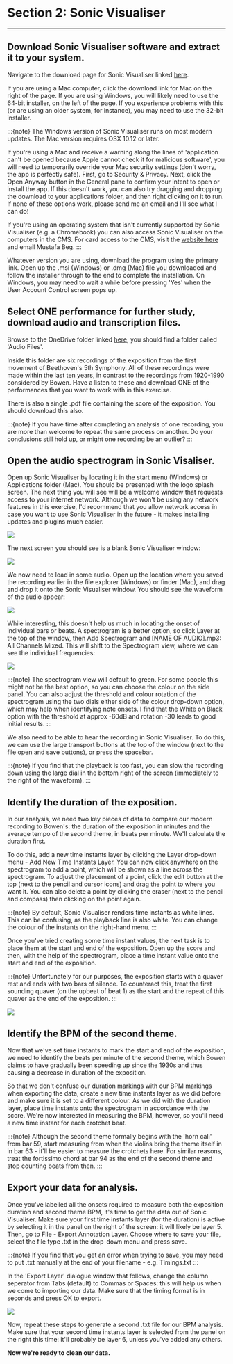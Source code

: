 # Section 2: Sonic Visualiser
---
## Download Sonic Visualiser software and extract it to your system.
Navigate to the download page for Sonic Visualiser linked [here](https://www.sonicvisualiser.org/download.html). 

If you are using a Mac computer, click the download link for Mac on the right of the page. If you are using Windows, you will likely need to use the 64-bit installer, on the left of the page. If you experience problems with this (or are using an older system, for instance), you may need to use the 32-bit installer.

:::{note}
The Windows version of Sonic Visualiser runs on most modern updates. The Mac version requires OSX 10.12 or later.

If you're using a Mac and receive a warning along the lines of 'application can't be opened because Apple cannot check it for malicious software', you will need to temporarily override your Mac security settings (don't worry, the app is perfectly safe). 
First, go to Security & Privacy. Next, click the Open Anyway button in the General pane to confirm your intent to open or install the app. If this doesn't work, you can also try dragging and dropping the download to your applications folder, and then right clicking on it to run.
If none of these options work, please send me an email and I'll see what I can do!

If you're using an operating system that isn't currently supported by Sonic Visualiser (e.g. a Chromebook) you can also access Sonic Visualiser on the computers in the CMS. For card access to the CMS, visit the [website here](https://cms.mus.cam.ac.uk/studio-bookings) and email Mustafa Beg.
:::

Whatever version you are using, download the program using the primary link. Open up the .msi (Windows) or .dmg (Mac) file you downloaded and follow the installer through to the end to complete the installation. On Windows, you may need to wait a while before pressing 'Yes' when the User Account Control screen pops up.

## Select ONE performance for further study, download audio and transcription files.
Browse to the OneDrive folder linked [here](https://universityofcambridgecloud-my.sharepoint.com/:f:/g/personal/hwc31_cam_ac_uk/Ej7FUh3GMwVMv5oCfr3LSdYBZV7Q240OX_Tb2KQWCqYzFA?e=diwg3w), you should find a folder called 'Audio Files'.

Inside this folder are six recordings of the exposition from the first movement of Beethoven's 5th Symphony. All of these recordings were made within the last ten years, in contrast to the recordings from 1920-1990 considered by Bowen. Have a listen to these and download ONE of the performances that you want to work with in this exercise. 

There is also a single .pdf file containing the score of the exposition. You should download this also.

:::{note}
If you have time after completing an analysis of one recording, you are more than welcome to repeat the same process on another. Do your conclusions still hold up, or might one recording be an outlier?
:::

## Open the audio spectrogram in Sonic Visaliser.
Open up Sonic Visualiser by locating it in the start menu (Windows) or Applications folder (Mac). You should be presented with the logo splash screen. The next thing you will see will be a welcome window that requests access to your internet network. Although we won't be using any network features in this exercise, I'd recommend that you allow network access in case you want to use Sonic Visualiser in the future - it makes installing updates and plugins much easier.

![](ex2_svdata.png)

The next screen you should see is a blank Sonic Visualiser window:

![](ex2_svopen.png)

We now need to load in some audio. Open up the location where you saved the recording earlier in the file explorer (Windows) or finder (Mac), and drag and drop it onto the Sonic Visualiser window. You should see the waveform of the audio appear:

![](ex2_svwave.png)

While interesting, this doesn't help us much in locating the onset of individual bars or beats. A spectrogram is a better option, so click Layer at the top of the window, then Add Spectrogram and [NAME OF AUDIO].mp3: All Channels Mixed. This will shift to the Spectrogram view, where we can see the individual frequencies:

![](ex2_svspectrogram.png)

:::{note}
The spectrogram view will default to green. For some people this might not be the best option, so you can choose the colour on the side panel. You can also adjust the threshold and colour rotation of the spectrogram using the two dials either side of the colour drop-down option, which may help when identifying note onsets. I find that the White on Black option with the threshold at approx -60dB and rotation -30 leads to good initial results.
:::

We also need to be able to hear the recording in Sonic Visualiser. To do this, we can use the large transport buttons at the top of the window (next to the file open and save buttons), or press the spacebar.

:::{note}
If you find that the playback is too fast, you can slow the recording down using the large dial in the bottom right of the screen (immediately to the right of the waveform).
:::

## Identify the duration of the exposition.
In our analysis, we need two key pieces of data to compare our modern recording to Bowen's: the duration of the exposition in minutes and the average tempo of the second theme, in beats per minute. We'll calculate the duration first.

To do this, add a new time instants layer by clicking the Layer drop-down menu - Add New Time Instants Layer. You can now click anywhere on the spectrogram to add a point, which will be shown as a line across the spectrogram. To adjust the placement of a point, click the edit button at the top (next to the pencil and cursor icons) and drag the point to where you want it. You can also delete a point by clicking the eraser (next to the pencil and compass) then clicking on the point again.

:::{note}
By default, Sonic Visualiser renders time instants as white lines. This can be confusing, as the playback line is also white. You can change the colour of the instants on the right-hand menu.
:::

Once you've tried creating some time instant values, the next task is to place them at the start and end of the exposition. Open up the score and then, with the help of the spectrogram, place a time instant value onto the start and end of the exposition. 

:::{note}
Unfortunately for our purposes, the exposition starts with a quaver rest and ends with two bars of silence. To counteract this, treat the first sounding quaver (on the upbeat of beat 1) as the start and the repeat of this quaver as the end of the exposition.
:::

![](ex2_svtimeinstants.png)

## Identify the BPM of the second theme.
Now that we've set time instants to mark the start and end of the exposition, we need to identify the beats per minute of the second theme, which Bowen claims to have gradually been speeding up since the 1930s and thus causing a decrease in duration of the exposition.

So that we don't confuse our duration markings with our BPM markings when exporting the data, create a new time instants layer as we did before and make sure it is set to a different colour. As we did with the duration layer, place time instants onto the spectrogram in accordance with the score. We're now interested in measuring the BPM, however, so you'll need a new time instant for each crotchet beat.

:::{note}
Although the second theme formally begins with the 'horn call' from bar 59, start measuring from when the violins bring the theme itself in in bar 63 - it'll be easier to measure the crotchets here. For similar reasons, treat the fortissimo chord at bar 94 as the end of the second theme and stop counting beats from then.
:::


## Export your data for analysis.
Once you've labelled all the onsets required to measure both the exposition duration and second theme BPM, it's time to get the data out of Sonic Visualiser. Make sure your first time instants layer (for the duration) is active by selecting it in the panel on the right of the screen: it will likely be layer 5. Then, go to File - Export Annotation Layer. Choose where to save your file, select the file type .txt in the drop-down menu and press save.

:::{note}
If you find that you get an error when trying to save, you may need to put .txt manually at the end of your filename - e.g. Timings.txt
:::

In the 'Export Layer' dialogue window that follows, change the column seperator from Tabs (default) to Commas or Spaces: this will help us when we come to importing our data. Make sure that the timing format is in seconds and press OK to export.

![](ex2_svexport.png)

Now, repeat these steps to generate a second .txt file for our BPM analysis. Make sure that your second time instants layer is selected from the panel on the right this time: it'll probably be layer 6, unless you've added any others.

**Now we're ready to clean our data.**